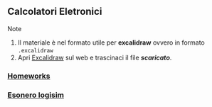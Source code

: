 ## Calcolatori Eletronici
> [!NOTE]
> 1. Il materiale è nel formato utile per **excalidraw** ovvero in formato `.excalidraw`
> 2. Apri [Excalidraw](https://excalidraw.com/) sul web e trascinaci il file ***scaricato***.

### [Homeworks](/Homeworks.md)
### [Esonero logisim](/EsoneroLogisim.md)
